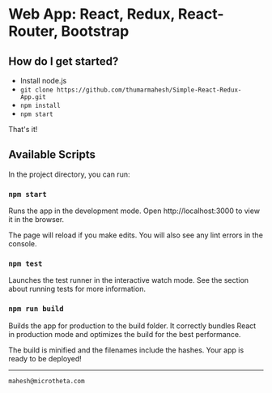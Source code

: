 # Web App: React, Redux, React-Router, Bootstrap

## How do I get started?
  - Install node.js
  - `git clone https://github.com/thumarmahesh/Simple-React-Redux-App.git`
  - `npm install`
  - `npm start`

That's it!

## Available Scripts

In the project directory, you can run:

### `npm start`

Runs the app in the development mode.
Open http://localhost:3000 to view it in the browser.

The page will reload if you make edits.
You will also see any lint errors in the console.

### `npm test`

Launches the test runner in the interactive watch mode.
See the section about running tests for more information.

### `npm run build`

Builds the app for production to the build folder.
It correctly bundles React in production mode and optimizes the build for the best performance.

The build is minified and the filenames include the hashes.
Your app is ready to be deployed!


----

 ```
 mahesh@microtheta.com
 ```
